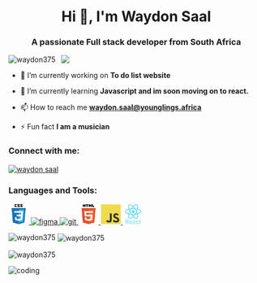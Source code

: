 <h1 align="center">Hi 👋, I'm Waydon Saal</h1>
<h3 align="center">A passionate Full stack developer from South Africa</h3>
<a><img align="right"src="https://za.pinterest.com/pin/567523990538356835 alt="coding" width="400"/></a>


<p align="left"> <img src="https://komarev.com/ghpvc/?username=waydon375&label=Profile%20views&color=0e75b6&style=flat" alt="waydon375" /> </p>

- 🔭 I’m currently working on **To do list website**

- 🌱 I’m currently learning **Javascript and im soon moving on to react.**

- 📫 How to reach me **waydon.saal@younglings.africa**

- ⚡ Fun fact **I am a musician**

<h3 align="left">Connect with me:</h3>
<p align="left">
<a href="https://linkedin.com/in/waydon saal" target="blank"><img align="center" src="https://raw.githubusercontent.com/rahuldkjain/github-profile-readme-generator/master/src/images/icons/Social/linked-in-alt.svg" alt="waydon saal" height="30" width="40" /></a>
</p>

<h3 align="left">Languages and Tools:</h3>
<p align="left"> <a href="https://www.w3schools.com/css/" target="_blank" rel="noreferrer"> <img src="https://raw.githubusercontent.com/devicons/devicon/master/icons/css3/css3-original-wordmark.svg" alt="css3" width="40" height="40"/> </a> <a href="https://www.figma.com/" target="_blank" rel="noreferrer"> <img src="https://www.vectorlogo.zone/logos/figma/figma-icon.svg" alt="figma" width="40" height="40"/> </a> <a href="https://git-scm.com/" target="_blank" rel="noreferrer"> <img src="https://www.vectorlogo.zone/logos/git-scm/git-scm-icon.svg" alt="git" width="40" height="40"/> </a> <a href="https://www.w3.org/html/" target="_blank" rel="noreferrer"> <img src="https://raw.githubusercontent.com/devicons/devicon/master/icons/html5/html5-original-wordmark.svg" alt="html5" width="40" height="40"/> </a> <a href="https://developer.mozilla.org/en-US/docs/Web/JavaScript" target="_blank" rel="noreferrer"> <img src="https://raw.githubusercontent.com/devicons/devicon/master/icons/javascript/javascript-original.svg" alt="javascript" width="40" height="40"/> </a> <a href="https://reactjs.org/" target="_blank" rel="noreferrer"> <img src="https://raw.githubusercontent.com/devicons/devicon/master/icons/react/react-original-wordmark.svg" alt="react" width="40" height="40"/> </a> </p>

<p><img align="left" src="https://github-readme-stats.vercel.app/api/top-langs?username=waydon375&show_icons=true&locale=en&layout=compact" alt="waydon375" /></p>

<p>&nbsp;<img align="center" src="https://github-readme-stats.vercel.app/api?username=waydon375&show_icons=true&locale=en" alt="waydon375" /></p>

<p><img align="center" src="https://github-readme-streak-stats.herokuapp.com/?user=waydon375&" alt="waydon375" /></p>
<a><img align="left" src="https://tenor.com/view/simpson-homer-gif-26093408" width="400"alt="coding"/></a>
